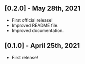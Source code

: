 ## [0.2.0] - May 28th, 2021

* First official release!
* Improved README file.
* Improved documentation.

## [0.1.0] - April 25th, 2021

* First release!
